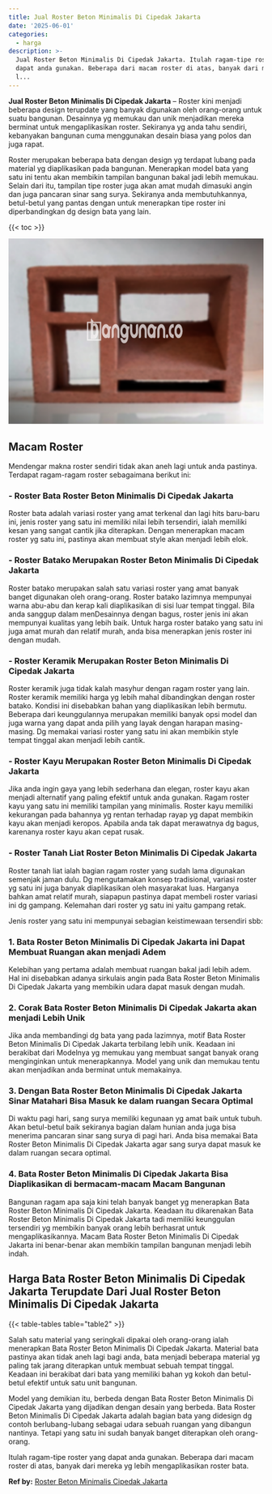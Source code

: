 ```yaml
---
title: Jual Roster Beton Minimalis Di Cipedak Jakarta
date: '2025-06-01'
categories:
  - harga
description: >-
  Jual Roster Beton Minimalis Di Cipedak Jakarta. Itulah ragam-tipe roster yang
  dapat anda gunakan. Beberapa dari macam roster di atas, banyak dari mereka yg
  l...
---
```


**Jual Roster Beton Minimalis Di Cipedak Jakarta** – Roster kini menjadi beberapa design terupdate yang banyak digunakan oleh orang-orang untuk suatu bangunan. Desainnya yg memukau dan unik menjadikan mereka berminat untuk mengaplikasikan roster. Sekiranya yg anda tahu sendiri, kebanyakan bangunan cuma menggunakan desain biasa yang polos dan juga rapat.

Roster merupakan beberapa bata dengan design yg terdapat lubang pada material yg diaplikasikan pada bangunan. Menerapkan model bata yang satu ini tentu akan membikin tampilan bangunan bakal jadi lebih memukau. Selain dari itu, tampilan tipe roster juga akan amat mudah dimasuki angin dan juga pancaran sinar sang surya. Sekiranya anda membutuhkannya, betul-betul yang pantas dengan untuk menerapkan tipe roster ini diperbandingkan dg design bata yang lain.

{{< toc >}}

![Jual Roster Beton Minimalis Di Cipedak Jakarta](/images/bata-roster-minimalis-36.png)

## Macam Roster

Mendengar makna roster sendiri tidak akan aneh lagi untuk anda pastinya. Terdapat ragam-ragam roster sebagaimana berikut ini:

### \- Roster Bata Roster Beton Minimalis Di Cipedak Jakarta

Roster bata adalah variasi roster yang amat terkenal dan lagi hits baru-baru ini, jenis roster yang satu ini memiliki nilai lebih tersendiri, ialah memiliki kesan yang sangat cantik jika diterapkan. Dengan menerapkan macam roster yg satu ini, pastinya akan membuat style akan menjadi lebih elok.

### \- Roster Batako Merupakan Roster Beton Minimalis Di Cipedak Jakarta

Roster batako merupakan salah satu variasi roster yang amat banyak banget digunakan oleh orang-orang. Roster batako lazimnya mempunyai warna abu-abu dan kerap kali diaplikasikan di sisi luar tempat tinggal. Bila anda sanggup dalam menDesainnya dengan bagus, roster jenis ini akan mempunyai kualitas yang lebih baik. Untuk harga roster batako yang satu ini juga amat murah dan relatif murah, anda bisa menerapkan jenis roster ini dengan mudah.

### \- Roster Keramik Merupakan Roster Beton Minimalis Di Cipedak Jakarta

Roster keramik juga tidak kalah masyhur dengan ragam roster yang lain. Roster keramik memiliki harga yg lebih mahal dibandingkan dengan roster batako. Kondisi ini disebabkan bahan yang diaplikasikan lebih bermutu. Beberapa dari keunggulannya merupakan memiliki banyak opsi model dan juga warna yang dapat anda pilih yang layak dengan harapan masing-masing. Dg memakai variasi roster yang satu ini akan membikin style tempat tinggal akan menjadi lebih cantik.

### \- Roster Kayu Merupakan Roster Beton Minimalis Di Cipedak Jakarta

Jika anda ingin gaya yang lebih sederhana dan elegan, roster kayu akan menjadi alternatif yang paling efektif untuk anda gunakan. Ragam roster kayu yang satu ini memiliki tampilan yang minimalis. Roster kayu memiliki kekurangan pada bahannya yg rentan terhadap rayap yg dapat membikin kayu akan menjadi keropos. Apabila anda tak dapat merawatnya dg bagus, karenanya roster kayu akan cepat rusak.

### \- Roster Tanah Liat Roster Beton Minimalis Di Cipedak Jakarta

Roster tanah liat ialah bagian ragam roster yang sudah lama digunakan semenjak jaman dulu. Dg mengutamakan konsep tradisional, variasi roster yg satu ini juga banyak diaplikasikan oleh masyarakat luas. Harganya bahkan amat relatif murah, siapapun pastinya dapat membeli roster variasi ini dg gampang. Kelemahan dari roster yg satu ini yaitu gampang retak.

Jenis roster yang satu ini mempunyai sebagian keistimewaan tersendiri sbb:

### 1\. Bata Roster Beton Minimalis Di Cipedak Jakarta ini Dapat Membuat Ruangan akan menjadi Adem

Kelebihan yang pertama adalah membuat ruangan bakal jadi lebih adem. Hal ini disebabkan adanya sirkulais angin pada Bata Roster Beton Minimalis Di Cipedak Jakarta yang membikin udara dapat masuk dengan mudah.

### 2\. Corak Bata Roster Beton Minimalis Di Cipedak Jakarta akan menjadi Lebih Unik

Jika anda membandingi dg bata yang pada lazimnya, motif Bata Roster Beton Minimalis Di Cipedak Jakarta terbilang lebih unik. Keadaan ini berakibat dari Modelnya yg memukau yang membuat sangat banyak orang menginginkan untuk menerapkannya. Model yang unik dan memukau tentu akan menjadikan anda berminat untuk memakainya.

### 3\. Dengan Bata Roster Beton Minimalis Di Cipedak Jakarta Sinar Matahari Bisa Masuk ke dalam ruangan Secara Optimal

Di waktu pagi hari, sang surya memiliki kegunaan yg amat baik untuk tubuh. Akan betul-betul baik sekiranya bagian dalam hunian anda juga bisa menerima pancaran sinar sang surya di pagi hari. Anda bisa memakai Bata Roster Beton Minimalis Di Cipedak Jakarta agar sang surya dapat masuk ke dalam ruangan secara optimal.

### 4\. Bata Roster Beton Minimalis Di Cipedak Jakarta Bisa Diaplikasikan di bermacam-macam Macam Bangunan

Bangunan ragam apa saja kini telah banyak banget yg menerapkan Bata Roster Beton Minimalis Di Cipedak Jakarta. Keadaan itu dikarenakan Bata Roster Beton Minimalis Di Cipedak Jakarta tadi memiliki keunggulan tersendiri yg membikin banyak orang lebih berhasrat untuk mengaplikasikannya. Macam Bata Roster Beton Minimalis Di Cipedak Jakarta ini benar-benar akan membikin tampilan bangunan menjadi lebih indah.

## Harga Bata Roster Beton Minimalis Di Cipedak Jakarta Terupdate Dari Jual Roster Beton Minimalis Di Cipedak Jakarta

{{< table-tables table="table2" >}}

Salah satu material yang seringkali dipakai oleh orang-orang ialah menerapkan Bata Roster Beton Minimalis Di Cipedak Jakarta. Material bata pastinya akan tidak aneh lagi bagi anda, bata menjadi beberapa material yg paling tak jarang diterapkan untuk membuat sebuah tempat tinggal. Keadaan ini berakibat dari bata yang memiliki bahan yg kokoh dan betul-betul efektif untuk satu unit bangunan.

Model yang demikian itu, berbeda dengan Bata Roster Beton Minimalis Di Cipedak Jakarta yang dijadikan dengan desain yang berbeda. Bata Roster Beton Minimalis Di Cipedak Jakarta adalah bagian bata yang didesign dg contoh berlubang-lubang sebagai udara sebuah ruangan yang dibangun nantinya. Tetapi yang satu ini sudah banyak banget diterapkan oleh orang-orang.

Itulah ragam-tipe roster yang dapat anda gunakan. Beberapa dari macam roster di atas, banyak dari mereka yg lebih mengaplikasikan roster bata.

**Ref by:** [Roster Beton Minimalis Cipedak Jakarta](https://id.wikipedia.org/wiki/Roster)
